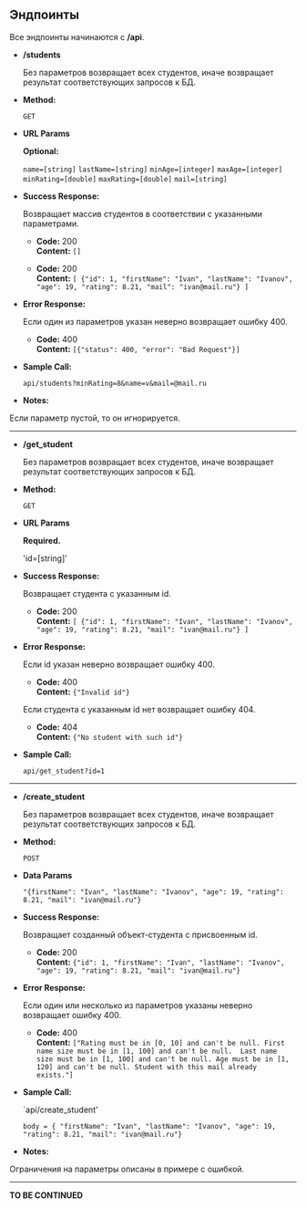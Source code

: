 **Эндпоинты**
-
Все эндпоинты начинаются с **/api**.

* **/students**

  Без параметров возвращает всех студентов, иначе возвращает результат соответствующих запросов к БД.

* **Method:**

  `GET`
  
*  **URL Params**

   **Optional:**
 
   `name=[string]`
   `lastName=[string]`
   `minAge=[integer]`
   `maxAge=[integer]`
   `minRating=[double]`
   `maxRating=[double]`
   `mail=[string]`

* **Success Response:**

  Возвращает массив студентов в соответствии с указанными параметрами.

  * **Code:** 200 <br />
    **Content:** `[]`
    
  * **Code:** 200 <br />
    **Content:**  `[
    {"id": 1,
    "firstName": "Ivan",
    "lastName": "Ivanov",
    "age": 19,
    "rating": 8.21,
    "mail": "ivan@mail.ru"}
    ]` 
 
* **Error Response:**

  Если один из параметров указан неверно возвращает ошибку 400.

  * **Code:** 400 <br />
    **Content:** `[{"status": 400,
    "error": "Bad Request"}]`

* **Sample Call:**

  `api/students?minRating=8&name=v&mail=@mail.ru`

* **Notes:**

 Если параметр пустой, то он игнорируется.
 
 ---
 
* **/get_student**

  Без параметров возвращает всех студентов, иначе возвращает результат соответствующих запросов к БД.

* **Method:**

  `GET`
  
* **URL Params**

  **Required.**
  
   'id=[string]'

* **Success Response:**

  Возвращает студента с указанным id.
    
  * **Code:** 200 <br />
    **Content:**  `[
    {"id": 1,
    "firstName": "Ivan",
    "lastName": "Ivanov",
    "age": 19,
    "rating": 8.21,
    "mail": "ivan@mail.ru"}
    ]` 
 
* **Error Response:**

  Если id указан неверно возвращает ошибку 400.

  * **Code:** 400 <br />
    **Content:** `{"Invalid id"}`
    
  Если студента с указанным id нет возвращает ошибку 404.

  * **Code:** 404 <br />
    **Content:** `{"No student with such id"}`

* **Sample Call:**

  `api/get_student?id=1`
 
 ---
 
* **/create_student**

  Без параметров возвращает всех студентов, иначе возвращает результат соответствующих запросов к БД.

* **Method:**

  `POST`
  
* **Data Params**

  `"{firstName": "Ivan",
    "lastName": "Ivanov",
    "age": 19,
    "rating": 8.21,
    "mail": "ivan@mail.ru"}` 

* **Success Response:**

  Возвращает созданный объект-студента с присвоенным id.

  * **Code:** 200 <br />
    **Content:**  `{"id": 1,
    "firstName": "Ivan",
    "lastName": "Ivanov",
    "age": 19,
    "rating": 8.21,
    "mail": "ivan@mail.ru"}` 
 
* **Error Response:**

  Если один или несколько из параметров указаны неверно возвращает ошибку 400.<br/>

  * **Code:** 400 <br />
    **Content:** `["Rating must be in [0, 10] and can't be null.
  First name size must be in [1, 100] and can't be null. 
  Last name size must be in [1, 100] and can't be null.
  Age must be in [1, 120] and can't be null.
  Student with this mail already exists."]`

* **Sample Call:**

  `api/create_student'
  
  `body = {
    "firstName": "Ivan",
    "lastName": "Ivanov",
    "age": 19,
    "rating": 8.21,
    "mail": "ivan@mail.ru"}`

* **Notes:**

 Ограничения на параметры описаны в примере с ошибкой.
 
 ---
 
 **TO BE CONTINUED**
